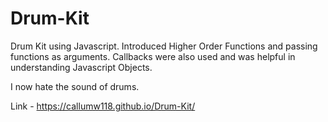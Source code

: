 # Drum-Kit

Drum Kit using Javascript. Introduced Higher Order Functions and passing functions as arguments. Callbacks were also used and was helpful in understanding Javascript Objects.

I now hate the sound of drums.

Link - https://callumw118.github.io/Drum-Kit/
